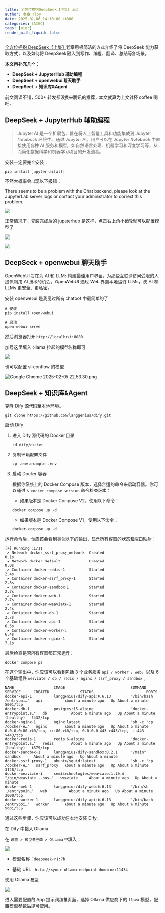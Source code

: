 ```yaml
---
title: 全方位拥抱DeepSeek【下集】.md
author: 老章 mlpy
date: 2025-02-06 14:10:00 +0800
categories: [AIGC]
tags: [aigc]
render_with_liquid: false
---
```




[全方位拥抱 DeepSeek【上集】](https://mp.weixin.qq.com/s/StC1tkcCJmAFyq7uQFqefw?token=1657701697&lang=zh_CN)老章用极简洁的方式介绍了将 DeepSeek 能力获取方式，以及如何将 DeepSeek 融入到写作、编程、翻译、总结等各场景。

**本文再补充几个：**

- **DeepSeek + JupyterHub 辅助编程** 
- **DeepSeek + openwebui 聊天助手**
- **DeepSeek + 知识库&Agent**

前文阅读不错，500+ 转发都没换来腾讯的推荐，本文就算为上文讨杯 coffee 喝吧。

## DeepSeek + JupyterHub 辅助编程


>Jupyter AI 是一个扩展包，旨在将人工智能工具和功能集成到 Jupyter Notebook 环境中。通过 Jupyter AI，用户可以在 Jupyter Notebook 中直接使用各种 AI 服务和模型，如自然语言处理、机器学习和深度学习等，从而简化数据科学和机器学习项目的开发流程。

安装一定要完全安装：

`pip install jupyter-ai[all]`

不然大概率会出现以下报错：

There seems to be a problem with the Chat backend, please look at the JupyterLab server logs or contact your administrator to correct this problem.

![](https://r2blog.zhanglearning.com/2025/01/cb2fde78d8498aa0ad1aa0b66f57ed88.png)


正常情况下，安装完成后的 juputerhub 是这样，点击右上角小齿轮就可以配置模型了

![](https://r2blog.zhanglearning.com/2025/01/8fe99ef9f5aedb67b4c43ccc7e976164.png)


![](https://r2.zhanglearning.com/blog/2025/02/4ac58f5c9fa0d125943a8335a0528b65.png)


## DeepSeek + openwebui 聊天助手

OpenWebUI 旨在为 AI 和 LLMs 构建最佳用户界面，为那些互联网访问受限的人提供利用 AI 技术的机会。OpenWebUI 通过 Web 界面本地运行 LLMs，使 AI 和 LLMs 更安全、更私密。 

安装 openwebui 是我见过所有 chatbot 中最简单的了
```shell
# 安装
pip install open-webui

# 启动
open-webui serve
```

然后浏览器打开 `http://localhost:8080`

加号这里填入 ollama 拉起的模型名称即可

![](https://r2.zhanglearning.com/blog/2025/02/69ae0c290a3f51559b60a8e50c2128bb.png)

也可以配置 siliconflow 的模型

![Google Chrome 2025-02-05 22.53.30.png](https://r2.zhanglearning.com/blog/2025/02/fedf2de5fda8745a145b50e4ab8dafd6.png)


## DeepSeek + 知识库&Agent

克隆 Dify 源代码至本地环境。

```
git clone https://github.com/langgenius/dify.git
```

启动 Dify

1. 进入 Dify 源代码的 Docker 目录
    ```
    cd dify/docker
    ```
    
2. 复制环境配置文件
    ```
    cp .env.example .env
    ```
    
3. 启动 Docker 容器
    
    根据你系统上的 Docker Compose 版本，选择合适的命令来启动容器。你可以通过 `$ docker compose version` 命令检查版本：
    - 如果版本是 Docker Compose V2，使用以下命令：
    ```
    docker compose up -d
    ```
    - 如果版本是 Docker Compose V1，使用以下命令：
    ```
    docker-compose up -d
    ```
    

运行命令后，你应该会看到类似以下的输出，显示所有容器的状态和端口映射：
```
[+] Running 11/11
 ✔ Network docker_ssrf_proxy_network  Created                                                                 0.1s 
 ✔ Network docker_default             Created                                                                 0.0s 
 ✔ Container docker-redis-1           Started                                                                 2.4s 
 ✔ Container docker-ssrf_proxy-1      Started                                                                 2.8s 
 ✔ Container docker-sandbox-1         Started                                                                 2.7s 
 ✔ Container docker-web-1             Started                                                                 2.7s 
 ✔ Container docker-weaviate-1        Started                                                                 2.4s 
 ✔ Container docker-db-1              Started                                                                 2.7s 
 ✔ Container docker-api-1             Started                                                                 6.5s 
 ✔ Container docker-worker-1          Started                                                                 6.4s 
 ✔ Container docker-nginx-1           Started                                                                 7.1s
```

最后检查是否所有容器都正常运行：
```
docker compose ps
```

在这个输出中，你应该可以看到包括 3 个业务服务 `api / worker / web`，以及 6 个基础组件 `weaviate / db / redis / nginx / ssrf_proxy / sandbox` 。
```
NAME                  IMAGE                              COMMAND                   SERVICE      CREATED              STATUS                        PORTS
docker-api-1          langgenius/dify-api:0.6.13         "/bin/bash /entrypoi…"   api          About a minute ago   Up About a minute             5001/tcp
docker-db-1           postgres:15-alpine                 "docker-entrypoint.s…"   db           About a minute ago   Up About a minute (healthy)   5432/tcp
docker-nginx-1        nginx:latest                       "sh -c 'cp /docker-e…"   nginx        About a minute ago   Up About a minute             0.0.0.0:80->80/tcp, :::80->80/tcp, 0.0.0.0:443->443/tcp, :::443->443/tcp
docker-redis-1        redis:6-alpine                     "docker-entrypoint.s…"   redis        About a minute ago   Up About a minute (healthy)   6379/tcp
docker-sandbox-1      langgenius/dify-sandbox:0.2.1      "/main"                   sandbox      About a minute ago   Up About a minute             
docker-ssrf_proxy-1   ubuntu/squid:latest                "sh -c 'cp /docker-e…"   ssrf_proxy   About a minute ago   Up About a minute             3128/tcp
docker-weaviate-1     semitechnologies/weaviate:1.19.0   "/bin/weaviate --hos…"   weaviate     About a minute ago   Up About a minute             
docker-web-1          langgenius/dify-web:0.6.13         "/bin/sh ./entrypoin…"   web          About a minute ago   Up About a minute             3000/tcp
docker-worker-1       langgenius/dify-api:0.6.13         "/bin/bash /entrypoi…"   worker       About a minute ago   Up About a minute             5001/tcp
```

通过这些步骤，你应该可以成功在本地安装 Dify。

在 Dify 中接入 Ollama

在 `设置 > 模型供应商 > Ollama` 中填入：


![](https://docs.dify.ai/~gitbook/image?url=https%3A%2F%2F1288284732-files.gitbook.io%2F%7E%2Ffiles%2Fv0%2Fb%2Fgitbook-x-prod.appspot.com%2Fo%2Fspaces%252FCdDIVDY6AtAz028MFT4d%252Fuploads%252Fgit-blob-d7b9e34b03490d63140cfb0aa9cf85ca988f71e2%252Follama-config-zh.png%3Falt%3Dmedia&width=768&dpr=4&quality=100&sign=80498396&sv=2)

- 模型名称：`deepseek-r1:7b`
    
- 基础 URL：`http://<your-ollama-endpoint-domain>:11434`


使用 Ollama 模型

![](https://docs.dify.ai/~gitbook/image?url=https%3A%2F%2F1288284732-files.gitbook.io%2F%7E%2Ffiles%2Fv0%2Fb%2Fgitbook-x-prod.appspot.com%2Fo%2Fspaces%252FCdDIVDY6AtAz028MFT4d%252Fuploads%252Fgit-blob-8ee0e898b27e6fea336e00777f924153677b2f0b%252Follama-use-model.png%3Falt%3Dmedia&width=768&dpr=4&quality=100&sign=299f80fe&sv=2)

进入需要配置的 App 提示词编排页面，选择 Ollama 供应商下的 `llava` 模型，配置模型参数后即可使用。